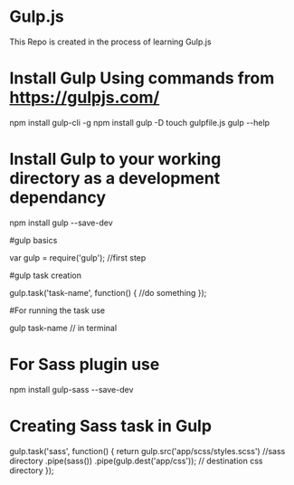 # Gulp.js
This Repo is created in the process of learning Gulp.js

# Install Gulp Using commands from https://gulpjs.com/

npm install gulp-cli -g
npm install gulp -D
touch gulpfile.js
gulp --help

# Install Gulp to your working directory as a development dependancy

npm install gulp --save-dev

#gulp basics

var gulp = require('gulp');  //first step

#gulp task creation

gulp.task('task-name', function() {
    //do something
});

#For running the task use 

gulp task-name // in terminal

# For Sass plugin use 

npm install gulp-sass --save-dev

# Creating Sass task in Gulp

gulp.task('sass', function() {
    return gulp.src('app/scss/styles.scss') //sass directory
            .pipe(sass())
            .pipe(gulp.dest('app/css')); // destination css directory
});